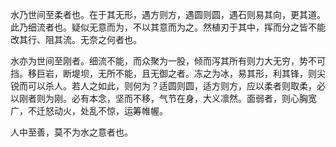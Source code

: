 ---
---
水乃世间至柔者也。在于其无形，遇方则方，遇圆则圆，遇石则易其向，更其道。此乃细流者也。疑似无意而为，不以其意而为之。然植刃于其中，挥而分之皆不能改其行、阻其流。无奈之何者也。

水亦为世间至刚者。细流不能，而众聚为一股，倾而泻其所有则力大无穷，势不可挡。移巨岩，断堤坝，无所不能，且无御之者。冻之为冰，易其形，利其锋，则尖锐而可以杀人。若人之如此，则何为？适圆则圆，适方则方，应以柔者则取柔，必以刚者则为刚。必有本念，坚而不移，气节在身，大义凛然。面弱者，则心胸宽广，不迁怒动火，处乱不惊，运筹帷幄。

人中至善，莫不为水之意者也。
